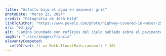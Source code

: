 ```yaml
---
title: "Asfalto bajo el agua en amanecer gris"
photoDate: "Marzo 22, 2024"
credit: "Fotografía de Josh Hild"
linkToAuthor: "https://www.pexels.com/photo/highway-covered-in-water-2524368/"
src: "03.jpg"
alt: "Camino inundado con reflejos del cielo nublado sobre el pavimento"
imgDir: "./src/images/francia"
eleventyComputed:
  cellOffset: () => Math.floor(Math.random() * 10)
---
```

